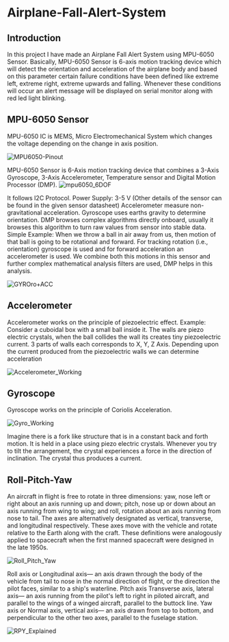 # Airplane-Fall-Alert-System

## Introduction
In this project I have made an Airplane Fall Alert System using MPU-6050 Sensor. Basically, MPU-6050 Sensor is 6-axis motion tracking device which will detect the orientation and acceleration of the airplane body and based on this parameter certain failure conditions have been defined like extreme left, extreme right, extreme upwards and falling. Whenever these conditions will occur an alert message will be displayed on serial monitor along with red led light blinking.

## MPU-6050 Sensor
MPU-6050 IC is MEMS, Micro Electromechanical System which changes the voltage depending on the change in axis position.

 ![MPU6050-Pinout](https://user-images.githubusercontent.com/51810591/128363516-c0d0a1ae-6f6d-467a-8b0c-8fe4af64dca7.png)
 
MPU-6050 Sensor is 6-Axis motion tracking device that combines a 3-Axis Gyroscope, 3-Axis Accelerometer, Temperature sensor and Digital Motion Processor (DMP).
![mpu6050_6DOF](https://user-images.githubusercontent.com/51810591/128363626-9bbc6d98-a617-4c87-a815-4a601e3a5a8f.jpg)

It follows I2C Protocol.
Power Supply: 3-5 V (Other details of the sensor can be found in the given sensor datasheet)
Accelerometer measure non-gravitational acceleration.
Gyroscope uses earths gravity to determine orientation.
DMP browses complex algorithms directly onboard, usually it browses this algorithm to turn raw values from sensor into stable data.
Simple Example:
When we throw a ball in air away from us, then motion of that ball is going to be rotational and forward. For tracking rotation (i.e., orientation) gyroscope is used and for forward acceleration an accelerometer is used. We combine both this motions in this sensor and further complex mathematical analysis filters are used, DMP helps in this analysis.  

![GYROro+ACC](https://user-images.githubusercontent.com/51810591/128363747-38e7ad62-d437-4325-9e07-7db727482e93.png)

## Accelerometer
Accelerometer works on the principle of piezoelectric effect.
Example: Consider a cuboidal box with a small ball inside it.
The walls are piezo electric crystals, when the ball collides the wall its creates tiny piezoelectric current.
3 parts of walls each corresponds to X, Y, Z Axis.
Depending upon the current produced from the piezoelectric walls we can determine acceleration

![Accelerometer_Working](https://user-images.githubusercontent.com/51810591/128363821-e98ab7ff-ce41-4ade-a0ee-144a5a87bc10.png)

## Gyroscope
Gyroscope works on the principle of Coriolis Acceleration.

 ![Gyro_Working](https://user-images.githubusercontent.com/51810591/128363925-527ad722-a523-4c09-872a-d9b3db2fee3f.jpg)

Imagine there is a fork like structure that is in a constant back and forth motion. It is held in a place using piezo electric crystals. Whenever you try to tilt the arrangement, the crystal experiences a force in the direction of inclination. The crystal thus produces a current.

## Roll-Pitch-Yaw
An aircraft in flight is free to rotate in three dimensions: yaw, nose left or right about an axis running up and down; pitch, nose up or down about an axis running from wing to wing; and roll, rotation about an axis running from nose to tail. The axes are alternatively designated as vertical, transverse, and longitudinal respectively. These axes move with the vehicle and rotate relative to the Earth along with the craft. These definitions were analogously applied to spacecraft when the first manned spacecraft were designed in the late 1950s.

![Roll_Pitch_Yaw](https://user-images.githubusercontent.com/51810591/128363999-02e60d51-2b58-4737-a28f-2b01423cff8d.png)

Roll axis or Longitudinal axis— an axis drawn through the body of the vehicle from tail to nose in the normal direction of flight, or the direction the pilot faces, similar to a ship's waterline.
Pitch axis  Transverse axis, lateral axis— an axis running from the pilot's left to right in piloted aircraft, and parallel to the wings of a winged aircraft, parallel to the buttock line.
Yaw axis or Normal axis, vertical axis— an axis drawn from top to bottom, and perpendicular to the other two axes, parallel to the fuselage station.

![RPY_Explained](https://user-images.githubusercontent.com/51810591/128364084-79b516a7-f136-4197-ad1c-44588d5e3a51.jpg)

 
